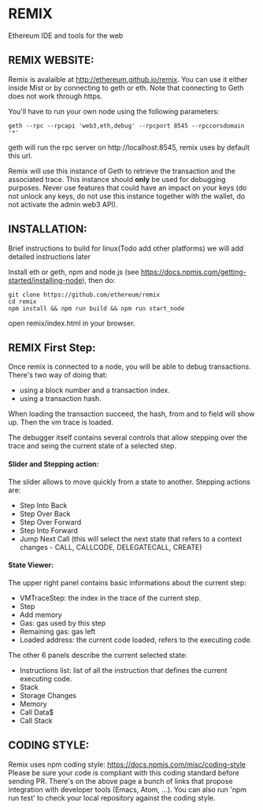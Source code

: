 # REMIX
Ethereum IDE and tools for the web

## REMIX WEBSITE:

Remix is avalaible at http://ethereum.github.io/remix. 
You can use it either inside Mist or by connecting to geth or eth.
Note that connecting to Geth does not work through https. 

You'll have to run your own node using the following parameters:
    
    geth --rpc --rpcapi 'web3,eth,debug' --rpcport 8545 --rpccorsdomain '*'

geth will run the rpc server on http://localhost:8545, remix uses by default this url.

Remix will use this instance of Geth to retrieve the transaction and the associated trace.
This instance should **only** be used for debugging purposes. Never use features that could have an impact on your keys (do not unlock any keys, do not use this instance together with the wallet, do not activate the admin web3 API).

## INSTALLATION:

Brief instructions to build for linux(Todo add other platforms) we will add detailed instructions later

Install eth or geth, npm and node.js (see https://docs.npmjs.com/getting-started/installing-node), then do:

    git clone https://github.com/ethereum/remix
    cd remix
    npm install && npm run build && npm run start_node

open remix/index.html in your browser.

## REMIX First Step:

Once remix is connected to a node, you will be able to debug transactions.
There's two way of doing that:
 - using a block number and a transaction index.
 - using a transaction hash.

When loading the transaction succeed, the hash, from and to field will show up. 
Then the vm trace is loaded.

The debugger itself contains several controls that allow stepping over the trace and seing the current state of a selected step.

#### Slider and Stepping action:

The slider allows to move quickly from a state to another.
Stepping actions are:
- Step Into Back
- Step Over Back
- Step Over Forward
- Step Into Forward
- Jump Next Call (this will select the next state that refers to a context changes - CALL, CALLCODE, DELEGATECALL, CREATE)

#### State Viewer:
 
The upper right panel contains basic informations about the current step:
- VMTraceStep: the index in the trace of the current step.
- Step
- Add memory
- Gas: gas used by this step
- Remaining gas: gas left
- Loaded address: the current code loaded, refers to the executing code.

The other 6 panels describe the current selected state:
 - Instructions list: list of all the instruction that defines the current executing code.
 - Stack
 - Storage Changes
 - Memory
 - Call Data$
 - Call Stack

## CODING STYLE:

Remix uses npm coding style: https://docs.npmjs.com/misc/coding-style
Please be sure your code is compliant with this coding standard before sending PR.
There's on the above page a bunch of links that propose integration with developer tools (Emacs, Atom, ...).
You can also run 'npm run test' to check your local repository against the coding style.
